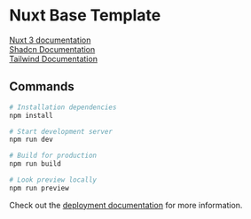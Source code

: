 # Nuxt Base Template

[Nuxt 3 documentation](https://nuxt.com/docs/getting-started/introduction)<br/>
[Shadcn Documentation](https://ui.shadcn.com/docs)<br/>
[Tailwind Documentation](https://tailwindcss.com/docs/)

## Commands

```bash
# Installation dependencies
npm install

# Start development server
npm run dev

# Build for production
npm run build

# Look preview locally
npm run preview
```

Check out the [deployment documentation](https://nuxt.com/docs/getting-started/deployment) for more information.

